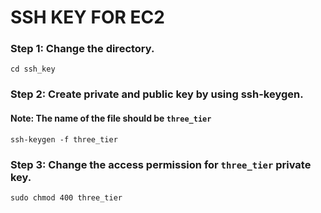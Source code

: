 # SSH KEY FOR EC2

### Step 1: Change the directory.

```
cd ssh_key
```

### Step 2: Create private and public key by using ssh-keygen.
#### Note: The name of the file should be `three_tier`

```
ssh-keygen -f three_tier
```

### Step 3: Change the access permission for `three_tier` private key.

```
sudo chmod 400 three_tier
```

